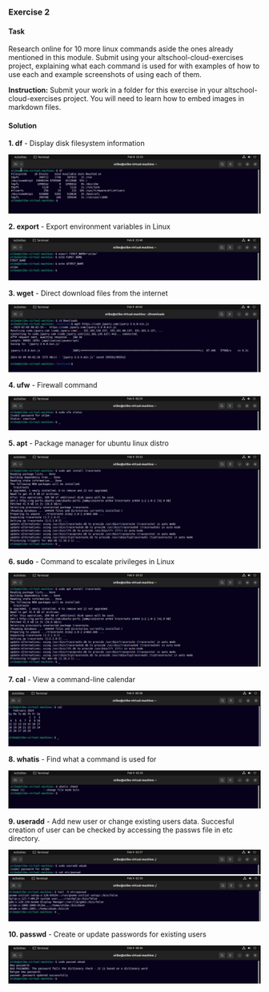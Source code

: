 ### Exercise 2
#### Task

Research online for 10 more linux commands aside the ones already mentioned in this module. Submit using your altschool-cloud-exercises project, explaining what each command is used for with examples of how to use each and example screenshots of using each of them.

__Instruction:__ Submit your work in a folder for this exercise in your altschool-cloud-exercises project. You will need to learn how to embed images in markdown files.  


#### Solution

__1. df__ - Display disk filesystem information

 ![command result screenshot](df-img.png/)


__2. export__ - Export environment variables in Linux

 ![command result screenshot](export-img.png)


__3. wget__ - Direct download files from the internet

 ![command result screenshot](wget-img.png)


__4. ufw__ - Firewall command

 ![command result screenshot](ufw-img.png)


__5. apt__ - Package manager for ubuntu linux distro

 ![command result screenshot](apt-img.png/)


__6. sudo__ - Command to escalate privileges in Linux

 ![command result screenshot](apt-img.png/)


__7. cal__ - View a command-line calendar

 ![command result screenshot](cal-img.png/)


__8. whatis__ - Find what a command is used for 

![command result screenshot](whatis-img.png)


__9. useradd__ - Add new user or change existing users data. Succesful creation of user can be checked by accessing the passws file in etc directory.

![command result screenshot]( %20useradd-img1.png)
![command result screenshot](%20useradd-img2.png)


__10. passwd__ - Create or update passwords for existing users

![command result screenshot](passwd-img.png)
